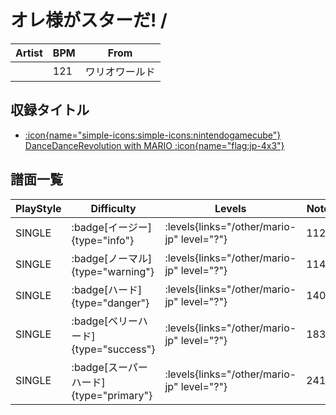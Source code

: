 # オレ様がスターだ! / 

|Artist|BPM|From|
|------|---|----|
||121|ワリオワールド|

## 収録タイトル

- [:icon{name="simple-icons:simple-icons:nintendogamecube"} DanceDanceRevolution with MARIO :icon{name="flag:jp-4x3"}](/other/mario-jp)

## 譜面一覧

|PlayStyle|Difficulty|Levels|Notes|Movie|
|---------|----------|------|-----|-----|
|SINGLE| :badge[イージー]{type="info"}| :levels{links="/other/mario-jp" level="?"}|112/0||
|SINGLE| :badge[ノーマル]{type="warning"}| :levels{links="/other/mario-jp" level="?"}|114/0||
|SINGLE| :badge[ハード]{type="danger"}| :levels{links="/other/mario-jp" level="?"}|140/0||
|SINGLE| :badge[ベリーハード]{type="success"}| :levels{links="/other/mario-jp" level="?"}|183/0||
|SINGLE| :badge[スーパーハード]{type="primary"}| :levels{links="/other/mario-jp" level="?"}|241/0||
